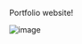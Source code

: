 Portfolio website!

![image](https://github.com/user-attachments/assets/96539998-8276-4fa1-af25-278acc95889d)
